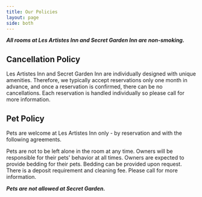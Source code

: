 ```yaml
---
title: Our Policies
layout: page
side: both
---
```


***All rooms at Les Artistes Inn and Secret Garden Inn are non-smoking.***

## Cancellation Policy

Les Artistes Inn and Secret Garden Inn are individually designed with unique amenities.
Therefore, we typically accept reservations only one month in advance, and once a reservation is confirmed, there can be no cancellations.
Each reservation is handled individually so please call for more information.

## Pet Policy

Pets are welcome at Les Artistes Inn only - by reservation and with the following agreements.

Pets are not to be left alone in the room at any time.
Owners will be responsible for their pets' behavior at all times.
Owners are expected to provide bedding for their pets. Bedding can be provided upon request.
There is a deposit requirement and cleaning fee.
Please call for more information.

***Pets are not allowed at Secret Garden.***
